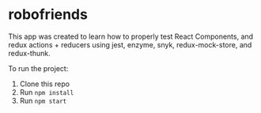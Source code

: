 # robofriends

This app was created to learn how to properly test React Components, and redux actions + reducers using jest, enzyme, snyk, redux-mock-store, and redux-thunk.

To run the project:

1. Clone this repo
2. Run `npm install`
3. Run `npm start`
